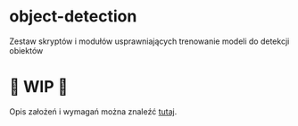 # object-detection
Zestaw skryptów i modułów usprawniających trenowanie modeli do detekcji obiektów

# 🚧 WIP 🚧
Opis założeń i wymagań można znaleźć [tutaj](https://app.clickup.com/9005008627/v/dc/8cbv1qk-1428/8cbv1qk-928).
